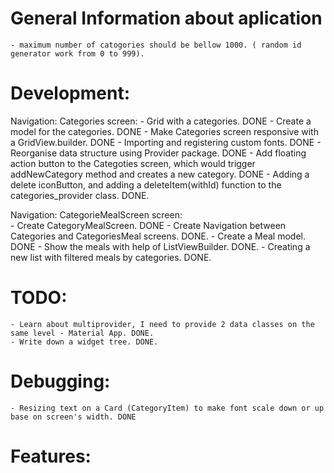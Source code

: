 # General Information about aplication
    - maximum number of catogories should be bellow 1000. ( random id generator work from 0 to 999).

# Development:

Navigation: Categories screen:
    - Grid with a categories. DONE
    - Create a model for the categories. DONE
    - Make Categories screen responsive with a GridView.builder. DONE
    - Importing and registering custom fonts. DONE
    - Reorganise data structure using Provider package. DONE
    - Add floating action button to the Categoties screen, which would trigger addNewCategory method and creates a new category. DONE
    - Adding a delete iconButton, and adding a deleteItem(withId) function to the categories_provider class. DONE.

    
Navigation: CategorieMealScreen screen:   
    - Create CategoryMealScreen. DONE
    - Create Navigation between Categories and CategoriesMeal screens. DONE.
    - Create a Meal model. DONE
    - Show the meals with help of ListViewBuilder. DONE.
    - Creating a new list with filtered meals by categories. DONE.

# TODO:
    - Learn about multiprovider, I need to provide 2 data classes on the same level - Material App. DONE.
    - Write down a widget tree. DONE.

# Debugging:
    - Resizing text on a Card (CategoryItem) to make font scale down or up base on screen's width. DONE

# Features:

